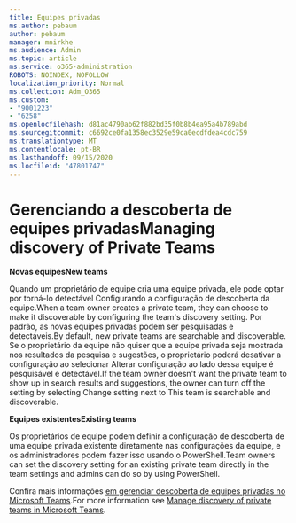```yaml
---
title: Equipes privadas
ms.author: pebaum
author: pebaum
manager: mnirkhe
ms.audience: Admin
ms.topic: article
ms.service: o365-administration
ROBOTS: NOINDEX, NOFOLLOW
localization_priority: Normal
ms.collection: Adm_O365
ms.custom:
- "9001223"
- "6258"
ms.openlocfilehash: d81ac4790ab62f882bd35f0b8b4ea95a4b789abd
ms.sourcegitcommit: c6692ce0fa1358ec3529e59ca0ecdfdea4cdc759
ms.translationtype: MT
ms.contentlocale: pt-BR
ms.lasthandoff: 09/15/2020
ms.locfileid: "47801747"
---
```

# <a name="managing-discovery-of-private-teams"></a><span data-ttu-id="828b4-102">Gerenciando a descoberta de equipes privadas</span><span class="sxs-lookup"><span data-stu-id="828b4-102">Managing discovery of Private Teams</span></span>

<span data-ttu-id="828b4-103">**Novas equipes**</span><span class="sxs-lookup"><span data-stu-id="828b4-103">**New teams**</span></span>

<span data-ttu-id="828b4-104">Quando um proprietário de equipe cria uma equipe privada, ele pode optar por torná-lo detectável Configurando a configuração de descoberta da equipe.</span><span class="sxs-lookup"><span data-stu-id="828b4-104">When a team owner creates a private team, they can choose to make it discoverable by configuring the team's discovery setting.</span></span> <span data-ttu-id="828b4-105">Por padrão, as novas equipes privadas podem ser pesquisadas e detectáveis.</span><span class="sxs-lookup"><span data-stu-id="828b4-105">By default, new private teams are searchable and discoverable.</span></span> <span data-ttu-id="828b4-106">Se o proprietário da equipe não quiser que a equipe privada seja mostrada nos resultados da pesquisa e sugestões, o proprietário poderá desativar a configuração ao selecionar Alterar configuração ao lado dessa equipe é pesquisável e detectável.</span><span class="sxs-lookup"><span data-stu-id="828b4-106">If the team owner doesn't want the private team to show up in search results and suggestions, the owner can turn off the setting by selecting Change setting next to This team is searchable and discoverable.</span></span>  

<span data-ttu-id="828b4-107">**Equipes existentes**</span><span class="sxs-lookup"><span data-stu-id="828b4-107">**Existing teams**</span></span>

<span data-ttu-id="828b4-108">Os proprietários de equipe podem definir a configuração de descoberta de uma equipe privada existente diretamente nas configurações da equipe, e os administradores podem fazer isso usando o PowerShell.</span><span class="sxs-lookup"><span data-stu-id="828b4-108">Team owners can set the discovery setting for an existing private team directly in the team settings and admins can do so by using PowerShell.</span></span>  

<span data-ttu-id="828b4-109">Confira mais informações  [em gerenciar descoberta de equipes privadas no Microsoft Teams](https://docs.microsoft.com/microsoftteams/manage-discovery-of-private-teams).</span><span class="sxs-lookup"><span data-stu-id="828b4-109">For more information see  [Manage discovery of private teams in Microsoft Teams](https://docs.microsoft.com/microsoftteams/manage-discovery-of-private-teams).</span></span>
